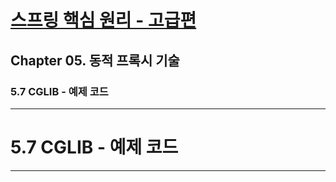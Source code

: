 # <a href = "../README.md" target="_blank">스프링 핵심 원리 - 고급편</a>
## Chapter 05. 동적 프록시 기술
### 5.7 CGLIB - 예제 코드

---

# 5.7 CGLIB - 예제 코드

---
